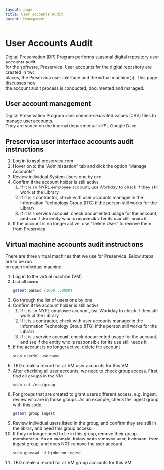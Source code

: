 ```yaml
---
layout: page
title: User Accounts Audit
parent: Management
---
```

# User Accounts Audit

Digital Preservation (DP) Program performs seasonal digital repository user accounts audit  
for the software, Preservica. User accounts for the digital repository are created in two  
places, the Preservica user interface and the virtual machine(s). This page discusses how  
the account audit process is conducted, documented and managed.

## User account management

Digital Preservation Program uses comma-separated values (CSV) files to manage user accounts.  
They are stored on the internal departmental NYPL Google Drive.

## Preservica user interface accounts audit instructions

1. Log in to nypl.preservica.com
2. Hover on to the “Administration” tab and click the option “Manage Accounts”
3. Review individual System Users one by one
4. Confirm if the account holder is still active
   1. If it is an NYPL employee account, use Workday to check if they still work at the Library
   2. If it is a contractor, check with user accounts manager in the Information Technology Group (ITG) if the person still works for the Library
   3. If it is a service account, check documented usage for the account, and see if the entity who is responsible for its use still needs it
5. If the account is no longer active, use “Delete User” to remove them from Preservica

## Virtual machine accounts audit instructions

There are three virtual machines that we use for Preservica. Below steps are to be run  
on each individual machine.

1. Log in to the virtual machine (VM)
2. List all users
    ```sh
    getent passwd {1000..60000}
    ```
3. Go through the list of users one by one
4. Confirm if the account holder is still active
   1. If it is an NYPL employee account, use Workday to check if they still work at the Library
   2. If it is a contractor, check with user accounts manager in the Information Technology Group (ITG) if the person still works for the Library
   3. If it is a service account, check documented usage for the account, and see if the entity who is responsible for its use still needs it
5. If the account is no longer active, delete the account
    ```sh
    sudo userdel username
    ```
6. TBD create a record for all VM user accounts for this VM
7. After checking all user accounts, we need to check group access. First, find all groups in the VM
    ```sh
    sudo cat /etc/group
    ```
8. For groups that are created to grant users different access, e.g. ingest, review who are in those
    groups. As an example, check the ingest group with this code:
    ```sh
    getent group ingest
    ```
9. Review individual users listed in the group, and confirm they are still in the library and need this group access.
10. If they no longer need to be in this group, remove their group membership. As an example, below code removes user, bjohnson, from ingest group, and does NOT remove the user account.
    ```sh
    sudo gpasswd -d bjohnson ingest
    ```
11. TBD create a record for all VM group accounts for this VM
